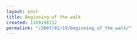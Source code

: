 ```yaml
---
layout: post
title: Beginning of the walk
created: 1169198112
permalink: "/2007/01/19/beginning_of_the_walk/"
---
```



